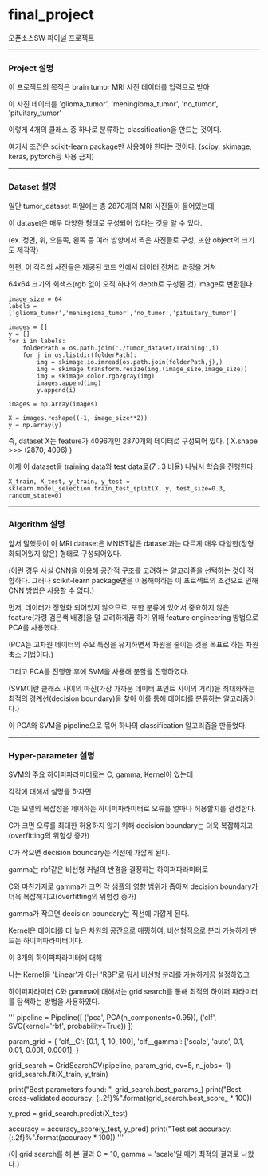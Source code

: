 # final_project
오픈소스SW 파이널 프로젝트

-----------------------------------------------------------

### Project 설명

이 프로젝트의 목적은 brain tumor MRI 사진 데이터를 입력으로 받아

이 사진 데이터를 'glioma_tumor', 'meningioma_tumor', 'no_tumor', 'pituitary_tumor' 

이렇게 4개의 클래스 중 하나로 분류하는 classification을 만드는 것이다.

여기서 조건은 scikit-learn package만 사용해야 한다는 것이다. (scipy, skimage, keras, pytorch등 사용 금지)

-----------------------------------------------------------

### Dataset 설명

일단 tumor_dataset 파일에는 총 2870개의 MRI 사진들이 들어있는데

이 dataset은 매우 다양한 형태로 구성되어 있다는 것을 알 수 있다.

(ex. 정면, 위, 오른쪽, 왼쪽 등 여러 방향에서 찍은 사진들로 구성, 또한 object의 크기도 제각각)

한편, 이 각각의 사진들은 제공된 코드 안에서 데이터 전처리 과정을 거쳐

64x64 크기의 회색조(rgb 없이 오직 하나의 depth로 구성된 것) image로 변환된다.

```
image_size = 64
labels = ['glioma_tumor','meningioma_tumor','no_tumor','pituitary_tumor']

images = []
y = []
for i in labels:
    folderPath = os.path.join('./tumor_dataset/Training',i)
    for j in os.listdir(folderPath):
        img = skimage.io.imread(os.path.join(folderPath,j),)
        img = skimage.transform.resize(img,(image_size,image_size))
        img = skimage.color.rgb2gray(img)
        images.append(img)
        y.append(i)
        
images = np.array(images)

X = images.reshape((-1, image_size**2))
y = np.array(y)
```


즉, dataset X는 feature가 4096개인 2870개의 데이터로 구성되어 있다.
( X.shape >>> (2870, 4096) )

이제 이 dataset을 training data와 test data로(7 : 3 비율) 나눠서
학습을 진행한다.

```
X_train, X_test, y_train, y_test = sklearn.model_selection.train_test_split(X, y, test_size=0.3, random_state=0)
```

-----------------------------------------------------------

### Algorithm 설명


앞서 말했듯이 이 MRI dataset은 MNIST같은 dataset과는 다르게 매우 다양한(정형화되어있지 않은) 형태로 구성되어있다.

(이런 경우 사실 CNN을 이용해 공간적 구조를 고려하는 알고리즘을 선택하는 것이 적합하다. 그러나 scikit-learn package만을 이용해야하는 이 프로젝트의 조건으로 인해 CNN 방법은 사용할 수 없다.)

먼저, 데이터가 정형화 되어있지 않으므로, 또한 분류에 있어서 중요하지 않은 feature(가령 검은색 배경)을 덜 고려하게끔 하기 위해
feature engineering 방법으로 PCA를 사용했다.

(PCA는 고차원 데이터의 주요 특징을 유지하면서 차원을 줄이는 것을 목표로 하는 차원 축소 기법이다.)

그리고 PCA를 진행한 후에 SVM을 사용해 분할을 진행하였다.

(SVM이란 클래스 사이의 마진(가장 가까운 데이터 포인트 사이의 거리)을 최대화하는
최적의 경계선(decision boundary)을 찾아 이를 통해 데이터를 분류하는 알고리즘이다.)

이 PCA와 SVM을 pipeline으로 묶어 하나의 classification 알고리즘을 만들었다.

-----------------------------------------------------------

### Hyper-parameter  설명

SVM의 주요 하이퍼파라미터로는 C, gamma, Kernel이 있는데

각각에 대해서 설명을 하자면

C는 모델의 복잡성을 제어하는 하이퍼파라미터로 오류를 얼마나 허용할지를 결정한다.

C가 크면 오류를 최대한 허용하지 않기 위해 decision boundary는 더욱 복잡해지고(overfitting의 위험성 증가)

C가 작으면 decision boundary는 직선에 가깝게 된다.

gamma는 rbf같은 비선형 커널의 반경을 결정하는 하이퍼파라미터로

C와 마찬가지로 gamma가 크면 각 샘플의 영향 범위가 좁아져 decision boundary가 더욱 복잡해지고(overfitting의 위험성 증가)

gamma가 작으면 decision boundary는 직선에 가깝게 된다.

Kernel은 데이터를 더 높은 차원의 공간으로 매핑하여, 비선형적으로 분리 가능하게 만드는 하이퍼파라미터이다.

이 3개의 하이퍼파라미터에 대해

나는 Kernel을 'Linear'가 아닌 'RBF'로 둬서 비선형 분리를 가능하게끔 설정하였고

하이퍼파라미터 C와 gamma에 대해서는 grid search를 통해 최적의 하이퍼 파라미터를 탐색하는 방법을 사용하였다.

'''
pipeline = Pipeline([
    ('pca', PCA(n_components=0.95)),
    ('clf', SVC(kernel='rbf', probability=True))
])

param_grid = {
    'clf__C': [0.1, 1, 10, 100],
    'clf__gamma': ['scale', 'auto', 0.1, 0.01, 0.001, 0.0001],
}

grid_search = GridSearchCV(pipeline, param_grid, cv=5, n_jobs=-1)
grid_search.fit(X_train, y_train)

print("Best parameters found: ", grid_search.best_params_)
print("Best cross-validated accuracy: {:.2f}%".format(grid_search.best_score_ * 100))

y_pred = grid_search.predict(X_test)

accuracy = accuracy_score(y_test, y_pred)
print("Test set accuracy: {:.2f}%".format(accuracy * 100))
'''

(이 grid search를 해 본 결과 C = 10, gamma = 'scale'일 때가 최적의 결과로 나왔다.)







